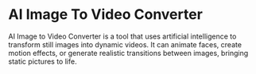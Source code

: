 # AI Image To Video Converter
AI Image to Video Converter is a tool that uses artificial intelligence to transform still images into dynamic videos. It can animate faces, create motion effects, or generate realistic transitions between images, bringing static pictures to life.
